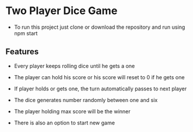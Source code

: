 # Two Player Dice Game

- To run this project just clone or download the repository and run using npm start

## Features

- Every player keeps rolling dice until he gets a one

- The player can hold his score or his score will reset to 0 if he gets one

- If player holds or gets one, the turn automatically passes to next player

- The dice generates number randomly between one and six

- The player holding max score will be the winner

- There is also an option to start new game
